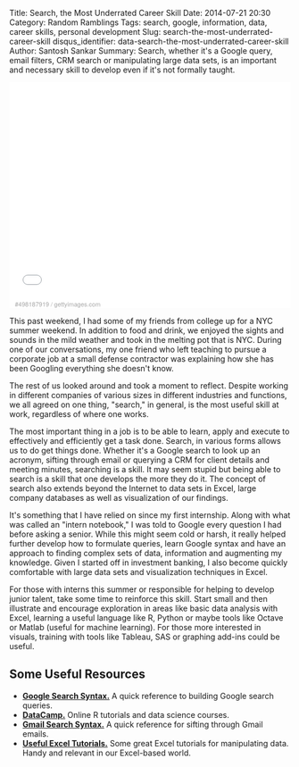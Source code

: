 Title: Search, the Most Underrated Career Skill
Date: 2014-07-21 20:30
Category: Random Ramblings
Tags: search, google, information, data, career skills, personal development
Slug: search-the-most-underrated-career-skill
disqus_identifier: data-search-the-most-underrated-career-skill
Author: Santosh Sankar
Summary: Search, whether it's a Google query, email filters, CRM search or manipulating large data sets, is an important and necessary skill to develop even if it's not formally taught.

<div style="background-color:#fff;display:inline-block;font-family:'Helvetica Neue',Arial,sans-serif;color:#a7a7a7;font-size:11px;width:100%;max-width:507px;min-width:300px;"><div style="overflow:hidden;position:relative;height:0;padding:66.666667% 0 49px 0;width:100%;"><iframe src="//embed.gettyimages.com/embed/498187919?et=X6BAsfnKRtld8lXVICzkQA&sig=usu9Q_M6VDahrDGBYqArELofkzVCg2HBbQC8y5qG620=" width="507" height="387" scrolling="no" frameborder="0" style="display:inline-block;position:absolute;top:0;left:0;width:100%;height:100%;"></iframe></div><p style="margin:0;"></p><div style="padding:0;margin:4px 0 0 10px;text-align:left;"><a href="http://www.gettyimages.com/detail/498187919" target="_blank" style="color:#a7a7a7;text-decoration:none;font-weight:normal !important;border:none;display:inline-block;">#498187919</a> / <a href="http://www.gettyimages.com" target="_blank" style="color:#a7a7a7;text-decoration:none;font-weight:normal !important;border:none;display:inline-block;">gettyimages.com</a></div></div>

This past weekend, I had some of my friends from college up for a NYC summer weekend. In addition to food and drink, we enjoyed the sights and sounds in the mild weather and took in the melting pot that is NYC. During one of our conversations, my one friend who left teaching to pursue a corporate job at a small defense contractor was explaining how she has been Googling everything she doesn't know. 

The rest of us looked around and took a moment to reflect. Despite working in different companies of various sizes in different industries and functions, we all agreed on one thing, "search," in general, is the most useful skill at work, regardless of where one works.

The most important thing in a job is to be able to learn, apply and execute to effectively and efficiently get a task done. Search, in various forms allows us to do get things done. Whether it's a Google search to look up an acronym, sifting through email or querying a CRM for client details and meeting minutes, searching is a skill. It may seem stupid but being able to search is a skill that one develops the more they do it. The concept of search also extends beyond the Internet to data sets in Excel, large company databases as well as visualization of our findings. 

It's something that I have relied on since my first internship. Along with what was called an "intern notebook," I was told to Google every question I had before asking a senior. While this might seem cold or harsh, it really helped further develop how to formulate queries, learn Google syntax and have an approach to finding complex sets of data, information and augmenting my knowledge. Given I started off in investment banking, I also become quickly comfortable with large data sets and visualization techniques in Excel.

For those with interns this summer or responsible for helping to develop junior talent, take some time to reinforce this skill. Start small and then illustrate and encourage exploration in areas like basic data analysis with Excel, learning a useful language like R, Python or maybe tools like Octave or Matlab (useful for machine learning). For those more interested in visuals, training with tools like Tableau, SAS or graphing add-ins could be useful.

## Some Useful Resources

* **<a href = "https://support.google.com/websearch/answer/136861?hl=en" target ="_blank">Google Search Syntax.</a>** A quick reference to building Google search queries. 
* **<a href = "https://www.datacamp.com/" target ="_blank">DataCamp.</a>** Online R tutorials and data science courses.
* **<a href = "https://support.google.com/mail/answer/7190?hl=en" target ="_blank">Gmail Search Syntax.</a>** A quick reference for sifting through Gmail emails.
* **<a href = "http://www.excel-easy.com/data-analysis.html" target ="_blank">Useful Excel Tutorials.</a>** Some great Excel tutorials for manipulating data. Handy and relevant in our Excel-based world.